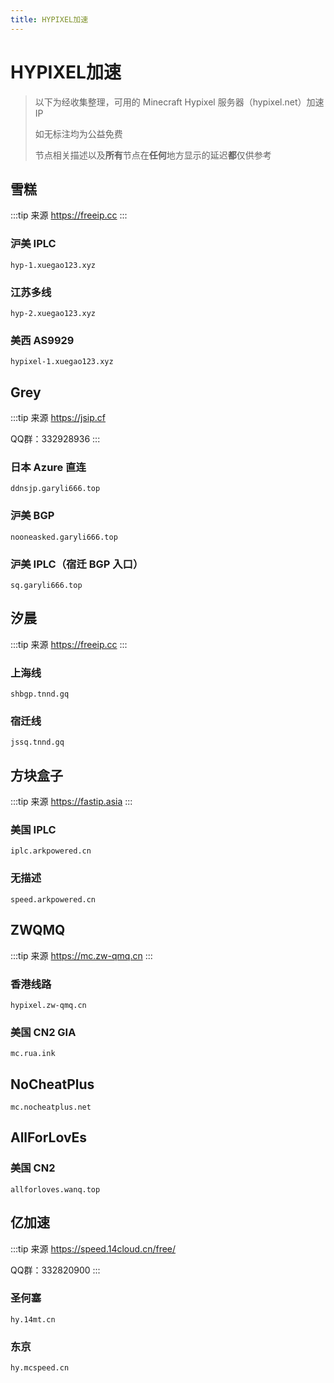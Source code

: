 ```yaml
---
title: HYPIXEL加速
---
```

# HYPIXEL加速

> 以下为经收集整理，可用的 Minecraft Hypixel 服务器（hypixel.net）加速 IP
>
> 如无标注均为公益免费
>
> 节点相关描述以及**所有**节点在**任何**地方显示的延迟**都**仅供参考

## 雪糕

:::tip 来源
<https://freeip.cc>
:::

### 沪美 IPLC

```
hyp-1.xuegao123.xyz
```

### 江苏多线

```
hyp-2.xuegao123.xyz
```

### 美西 AS9929

```
hypixel-1.xuegao123.xyz
```

## Grey

:::tip 来源
<https://jsip.cf>

QQ群：332928936
:::

### 日本 Azure 直连

```
ddnsjp.garyli666.top
```

### 沪美 BGP

```
nooneasked.garyli666.top
```

### 沪美 IPLC（宿迁 BGP 入口）
```
sq.garyli666.top
```

## 汐晨

:::tip 来源
<https://freeip.cc>
:::

### 上海线

```
shbgp.tnnd.gq
```

### 宿迁线

```
jssq.tnnd.gq
```

## 方块盒子

:::tip 来源
<https://fastip.asia>
:::

### 美国 IPLC

```
iplc.arkpowered.cn
```

### 无描述

```
speed.arkpowered.cn
```

## ZWQMQ

:::tip 来源
<https://mc.zw-qmq.cn>
:::

### 香港线路

```
hypixel.zw-qmq.cn
```

### 美国 CN2 GIA

```
mc.rua.ink
```

## NoCheatPlus

```
mc.nocheatplus.net
```

## AllForLovEs

### 美国 CN2

```
allforloves.wanq.top
```

## 亿加速 <Badge text="需加群鉴权" type="error"/>

:::tip 来源
<https://speed.14cloud.cn/free/>

QQ群：332820900
:::

### 圣何塞

```
hy.14mt.cn
```

### 东京

```
hy.mcspeed.cn
```
